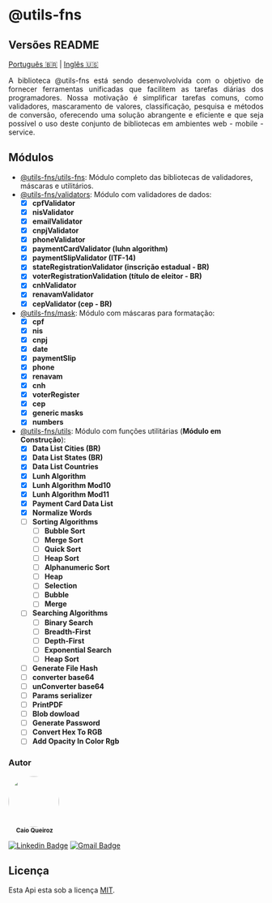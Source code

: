 # @utils-fns

## Versões README
[Português 🇧🇷](https://github.com/ccqueiroz/utils-fns/blob/main/README-pt.md)  |  [Inglês 🇺🇸](https://github.com/ccqueiroz/utils-fns/blob/main/README.md)

<p align="justify">
  A biblioteca @utils-fns está sendo desenvolvolvida com o objetivo de fornecer ferramentas unificadas que facilitem as tarefas diárias dos programadores. Nossa motivação é simplificar tarefas comuns, como validadores, mascaramento de valores, classificação, pesquisa e métodos de conversão, oferecendo uma solução abrangente e eficiente e que seja possível o uso deste conjunto de bibliotecas em ambientes web - mobile - service.
</p>

## Módulos
- [@utils-fns/utils-fns](https://github.com/ccqueiroz/utils-fns/blob/main/packages/utils-fns/README-pt.md): Módulo completo das bibliotecas de validadores, máscaras e utilitários.
- [@utils-fns/validators](https://github.com/ccqueiroz/utils-fns/blob/main/packages/validators/README-pt.md): Módulo com validadores de dados:
  - [x] **cpfValidator**
  - [x] **nisValidator**
  - [x] **emailValidator**
  - [x] **cnpjValidator**
  - [x] **phoneValidator**
  - [x] **paymentCardValidator (luhn algorithm)**
  - [x] **paymentSlipValidator (ITF-14)**
  - [x] **stateRegistrationValidator (inscrição estadual - BR)**
  - [x] **voterRegistrationValidation (título de eleitor - BR)**
  - [x] **cnhValidator**
  - [x] **renavamValidator**
  - [x] **cepValidator (cep - BR)**
- [@utils-fns/mask](https://github.com/ccqueiroz/utils-fns/blob/main/packages/mask/README-pt.md): Módulo com máscaras para formatação:
  - [x] **cpf**
  - [x] **nis**
  - [x] **cnpj**
  - [x] **date**
  - [x] **paymentSlip**
  - [x] **phone**
  - [x] **renavam**
  - [x] **cnh**
  - [x] **voterRegister**
  - [x] **cep**
  - [x] **generic masks**
  - [x] **numbers**
- [@utils-fns/utils](https://github.com/ccqueiroz/utils-fns/blob/main/packages/utils/README-pt.md): Módulo com funções utilitárias (**Módulo em Construção**):
  - [x] **Data List Cities (BR)**
  - [x] **Data List States (BR)**
  - [x] **Data List Countries**
  - [x] **Lunh Algorithm**
  - [x] **Lunh Algorithm Mod10**
  - [x] **Lunh Algorithm Mod11**
  - [x] **Payment Card Data List**
  - [x] **Normalize Words**
  - [ ] **Sorting Algorithms**
    - [ ] **Bubble Sort**
    - [ ] **Merge Sort**
    - [ ] **Quick Sort**
    - [ ] **Heap Sort**
    - [ ] **Alphanumeric Sort**
    - [ ] **Heap**
    - [ ] **Selection**
    - [ ] **Bubble**
    - [ ] **Merge**
  - [ ] **Searching Algorithms**
    - [ ] **Binary Search**
    - [ ] **Breadth-First**
    - [ ] **Depth-First**
    - [ ] **Exponential Search**
    - [ ] **Heap Sort**
  - [ ] **Generate File Hash**
  - [ ] **converter base64**
  - [ ] **unConverter base64**
  - [ ] **Params serializer**
  - [ ] **PrintPDF**
  - [ ] **Blob dowload**
  - [ ] **Generate Password**
  - [ ] **Convert Hex To RGB**
  - [ ] **Add Opacity In Color Rgb**

### Autor

<div style="margin-top: 15px; margin-bottom: 5px;">
    <img style="border-radius: 50%;" src="https://github.com/ccqueiroz.png" width="100px;" alt=""/>
    <br />
    <sub style="margin-left: 15px">
        <b>Caio Queiroz</b>
    </sub>
</div>

[![Linkedin Badge](https://img.shields.io/badge/-Caio%20Queiroz-blue?style=flat-square&logo=Linkedin&logoColor=white&link=https://www.linkedin.com/in/caio-queiroz-83846399/)](https://www.linkedin.com/in/caio-queiroz-83846399/)
[![Gmail Badge](https://img.shields.io/badge/-caio.cezar.dequeiroz@gmail.com-c14438?style=flat-square&logo=Gmail&logoColor=white&link=mailto:caio.cezar.dequeiroz@gmail.com)](mailto:caio.cezar.dequeiroz@gmail.com)


## Licença

Esta Api esta sob a licença [MIT](./LICENSE).
